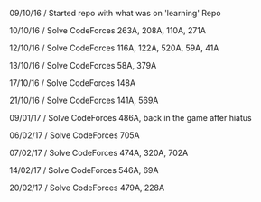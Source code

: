 09/10/16 / Started repo with what was on 'learning' Repo 

10/10/16 / Solve CodeForces 263A, 208A, 110A, 271A

12/10/16 / Solve CodeForces 116A, 122A, 520A, 59A, 41A

13/10/16 / Solve CodeForces 58A, 379A

17/10/16 / Solve CodeForces 148A

21/10/16 / Solve CodeForces 141A, 569A

09/01/17 / Solve CodeForces 486A, back in the game after hiatus

06/02/17 / Solve CodeForces 705A

07/02/17 / Solve CodeForces 474A, 320A, 702A

14/02/17 / Solve CodeForces 546A, 69A

20/02/17 / Solve CodeForces 479A, 228A
